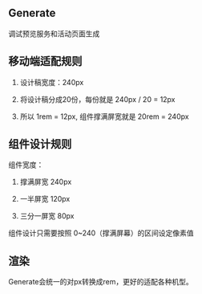 ## Generate

调试预览服务和活动页面生成

## 移动端适配规则

1. 设计稿宽度：240px  

2. 将设计稿分成20份，每份就是 240px / 20 = 12px

3. 所以 1rem = 12px, 组件撑满屏宽就是 20rem = 240px

## 组件设计规则

组件宽度：

1. 撑满屏宽 240px

2. 一半屏宽 120px

3. 三分一屏宽 80px  

组件设计只需要按照 0~240（撑满屏幕）的区间设定像素值

## 渲染

Generate会统一的对px转换成rem，更好的适配各种机型。

